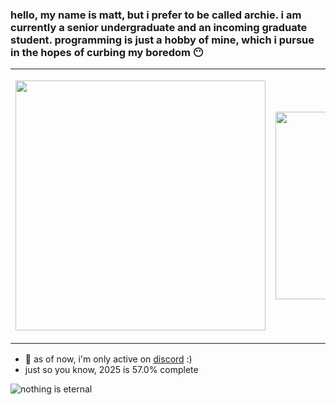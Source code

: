 <!--
  big shout out to [ouuan](https://ouuan.moe/about). for reference, please go to his readme profile...
-->
<!--
  also, another big shout out to [liununu](https://github.com/liununu/liununu) for automation. please leave him a star...
-->
### hello, my name is matt, but i prefer to be called archie. i am currently a senior undergraduate and an incoming graduate student. programming is just a hobby of mine, which i pursue in the hopes of curbing my boredom 😶
<table align="center">
  <tr>
    <td>
      <p align="left">
        <a href="https://github.com/kittinan/spotify-github-profile" target="__blank">
          <img src="https://spotify-github-profile.kittinanx.com/api/view.svg?uid=qtaj6brxfgf51fl3iwa9er3ef&cover_image=true&theme=natemoo-re&show_offline=false&background_color=121212&interchange=true&bar_color=53b14f&bar_color_cover=true" width="400px" />
        </a>
      </p>
    </td>
    <td>
      <a href="https://lanyard.cnrad.dev" target="__blank">
          <img src="https://lanyard.cnrad.dev/api/1086625985761382430?theme=dark&hideDiscrim=true&borderRadius=30px&idleMessage=either%20hunting%20some%20good/offensive%20memes%20or%20plotting%20something%20bad%20for%20personal%20benefit" width="300px" />
        </a>
    </td>
  </tr>
</table>

- :thought_balloon: as of now, i'm only active on <a href="https://discord.gg/memes" target="__blank">discord</a> :)
- just so you know, 2025 is 57.0% complete

![nothing is eternal](https://github.com/archangel-12/archangel-12/actions/workflows/main.yml/badge.svg?event=schedule)